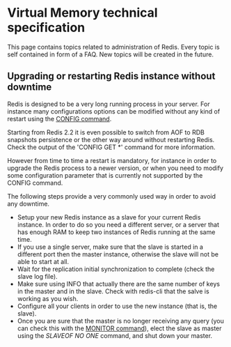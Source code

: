 Virtual Memory technical specification
===

This page contains topics related to administration of Redis.
Every topic is self contained in form of a FAQ. New topics will be created in the future.

Upgrading or restarting Redis instance without downtime
-------------------------------------------------------

Redis is designed to be a very long running process in your server.
For instance many configurations options can be modified without any kind of restart using the [CONFIG command](/commands/config).

Starting from Redis 2.2 it is even possible to switch from AOF to RDB snapshots persistence or the other way around without restarting Redis. Check the output of the 'CONFIG GET *' command for more information.

However from time to time a restart is mandatory, for instance in order to upgrade the Redis process to a newer version, or when you need to modify some configuration parameter that is currently not supported by the CONFIG command.

The following steps provide a very commonly used way in order to avoid any downtime.

* Setup your new Redis instance as a slave for your current Redis instance. In order to do so you need a different server, or a server that has enough RAM to keep two instances of Redis running at the same time.
* If you use a single server, make sure that the slave is started in a different port then the master instance, otherwise the slave will not be able to start at all.
* Wait for the replication initial synchronization to complete (check the slave log file).
* Make sure using INFO that actually there are the same number of keys in the master and in the slave. Check with redis-cli that the salve is working as you wish.
* Configure all your clients in order to use the new instance (that is, the slave).
* Once you are sure that the master is no longer receiving any query (you can check this with the [MONITOR command](/commands/monitor)), elect the slave as master using the *SLAVEOF NO ONE* command, and shut down your master.
